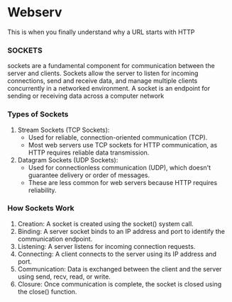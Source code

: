# Webserv
This is when you finally understand why a URL starts with HTTP

### SOCKETS
sockets are a fundamental component for communication between the server and clients. Sockets allow the server to listen for incoming connections, send and receive data, and manage multiple clients concurrently in a networked environment. A socket is an endpoint for sending or receiving data across a computer network

### Types of Sockets
1. Stream Sockets (TCP Sockets):
    - Used for reliable, connection-oriented communication (TCP).
    - Most web servers use TCP sockets for HTTP communication, as HTTP requires reliable data transmission.
2. Datagram Sockets (UDP Sockets):
    - Used for connectionless communication (UDP), which doesn't guarantee delivery or order of messages.
    - These are less common for web servers because HTTP requires reliability.

### How Sockets Work
1. Creation: A socket is created using the socket() system call.
2. Binding: A server socket binds to an IP address and port to identify the communication endpoint.
3. Listening: A server listens for incoming connection requests.
4. Connecting: A client connects to the server using its IP address and port.
5. Communication: Data is exchanged between the client and the server using send, recv, read, or write.
6. Closure: Once communication is complete, the socket is closed using the close() function.


